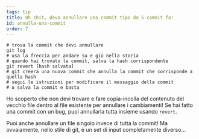 ```yaml
---
tags: tip
title: Oh shit, devo annullare una commit tipo da 5 commit fa!
id: annulla-una-commit
order: 7
---
```


```git
# trova la commit che devi annullare
git log
# usa la freccia per andare su e giú nella storia
# quando hai trovato la commit, salva la hash corrispondente
git revert [hash salvata]
# git creerà una nuova commit che annulla la commit che corrisponde a quella hash
# segui le istruzioni per modificare il messaggio della commit 
# o salva la commit e basta
```

Ho scoperto che non devi trovare e fare copia-incolla del contenuto del vecchio file dentro al file esistente per annullare i cambiamenti! Se hai fatto una commit con un bug, puoi annullarla tutta insieme usando `revert`.

Puoi anche annullare un file singolo invece di tutta la commit! Ma ovvaiamente, nello stile di git, è un set di input completamente diverso...

